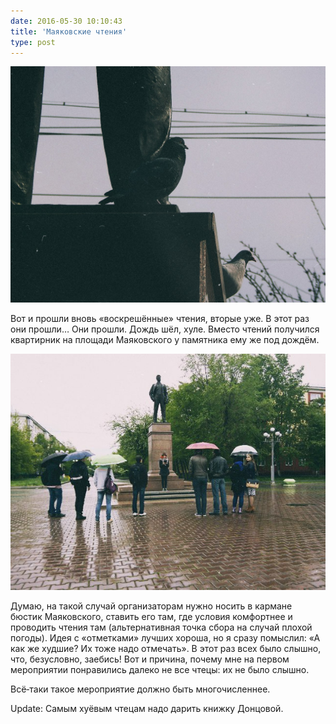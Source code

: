 ```yaml
---
date: 2016-05-30 10:10:43
title: 'Маяковские чтения'
type: post
---
```


![1](C2qeZqfnoco.jpg)

Вот и прошли вновь «воскрешённые» чтения, вторые уже. В этот раз они прошли… Они прошли. Дождь шёл, хуле. Вместо чтений
получился квартирник на площади Маяковского у памятника ему же под дождём.

![2](Xjw762gOpyQ.jpg)

Думаю, на такой случай организаторам нужно носить в кармане бюстик Маяковского, ставить его там, где условия комфортнее
и проводить чтения там (альтернативная точка сбора на случай плохой погоды). Идея с «отметками» лучших хороша, но я
сразу помыслил: «А как же худшие? Их тоже надо отмечать». В этот раз всех было слышно, что, безусловно, заебись! Вот и
причина, почему мне на первом мероприятии понравились далеко не все чтецы: их не было слышно.

Всё‐таки такое мероприятие должно быть многочисленнее.

Update: Самым хуёвым чтецам надо дарить книжку Донцовой.
